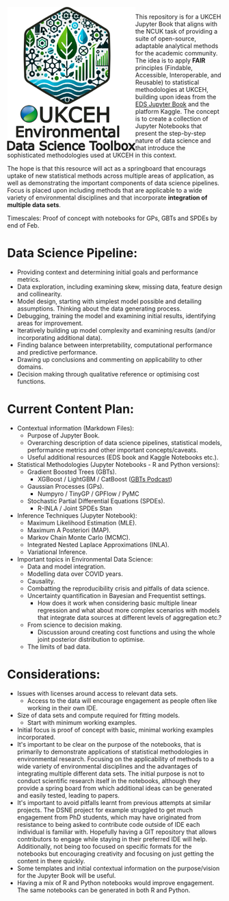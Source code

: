 <img align="left" width=300 src="UKCEH_EDST_Logo.png">

This repository is for a UKCEH Jupyter Book that aligns with the NCUK task of providing a suite of open-source, adaptable analytical methods for the academic community. The idea is to apply **FAIR** principles (Findable, Accessible, Interoperable, and Reusable) to statistical methodologies at UKCEH, building upon ideas from the [EDS Jupyter Book](https://edsbook.org/notebooks/gallery) and the platform Kaggle. The concept is to create a collection of Jupyter Notebooks that present the step-by-step nature of data science and that introduce the sophisticated methodologies used at UKCEH in this context.

The hope is that this resource will act as a springboard that encourags uptake of new statistical methods across multiple areas of application, as well as demonstrating the important components of data science pipelines. Focus is placed upon including methods that are applicable to a wide variety of environmental disciplines and that incorporate **integration of multiple data sets**. 

Timescales: Proof of concept with notebooks for GPs, GBTs and SPDEs by end of Feb.

# Data Science Pipeline:
- Providing context and determining initial goals and performance metrics.
- Data exploration, including examining skew, missing data, feature design and collinearity.
- Model design, starting with simplest model possible and detailing assumptions. Thinking about the data generating process.
- Debugging, training the model and examining initial results, identifying areas for improvement.
- Iteratively building up model complexity and examining results (and/or incorporating additional data).
- Finding balance between interpretability, computational performance and predictive performance.
- Drawing up conclusions and commenting on applicability to other domains.
- Decision making through qualitative reference or optimising cost functions.  


# Current Content Plan:
- Contextual information (Markdown Files): 
    - Purpose of Jupyter Book.
    - Overarching description of data science pipelines, statistical models, performance metrics and other important concepts/caveats. 
    - Useful additional resources (EDS book and Kaggle Notebooks etc.).
- Statistical Methodologies (Jupyter Notebooks - R and Python versions):
    - Gradient Boosted Trees (GBTs).
        - XGBoost / LightGBM / CatBoost ([GBTs Podcast](https://www.superdatascience.com/podcast/gradient-boosting-xgboost-lightgbm-and-catboost-with-kirill-eremenko))
    - Gaussian Processes (GPs).
        - Numpyro / TinyGP / GPFlow / PyMC
    - Stochastic Partial Differential Equations (SPDEs).
        - R-INLA / Joint SPDEs Stan
- Inference Techniques (Jupyter Notebook):
    - Maximum Likelihood Estimation (MLE).
    - Maximum A Posteriori (MAP).
    - Markov Chain Monte Carlo (MCMC).
    - Integrated Nested Laplace Approximations (INLA).
    - Variational Inference.
- Important topics in Environmental Data Science:
    - Data and model integration. 
    - Modelling data over COVID years.
    - Causality.
    - Combatting the reproducibility crisis and pitfalls of data science.
    - Uncertainty quantification in Bayesian and Frequentist settings. 
        - How does it work when considering basic multiple linear regression and what about more complex scenarios with models that integrate data sources at different levels of aggregation etc.? 
    - From science to decision making.
        - Discussion around creating cost functions and using the whole joint posterior distribution to optimise.
    - The limits of bad data.

# Considerations:
- Issues with licenses around access to relevant data sets.
    - Access to the data will encourage engagement as people often like working in their own IDE. 
- Size of data sets and compute required for fitting models.
    - Start with minimum working examples.
- Initial focus is proof of concept with basic, minimal working examples incorporated.
- It's important to be clear on the purpose of the notebooks, that is primarily to demonstrate applications of statistical methodologies in environmental research. Focusing on the applicability of methods to a wide variety of environmental disciplines and the advantages of integrating multiple different data sets. The initial purpose is not to conduct scientific research itself in the notebooks, although they provide a spring board from which additional ideas can be generated and easily tested, leading to papers.  
- It's important to avoid pitfalls learnt from previous attempts at similar projects. The DSNE project for example struggled to get much engagement from PhD students, which may have originated from resistance to being asked to contribute code outside of IDE each individual is familiar with. Hopefully having a GIT repository that allows contributors to engage while staying in their preferred IDE will help. Additionally, not being too focused on specific formats for the notebooks but encouraging creativity and focusing on just getting the content in there quickly. 
- Some templates and initial contextual information on the purpose/vision for the Jupyter Book will be useful. 
- Having a mix of R and Python notebooks would improve engagement. The same notebooks can be generated in both R and Python. 

```